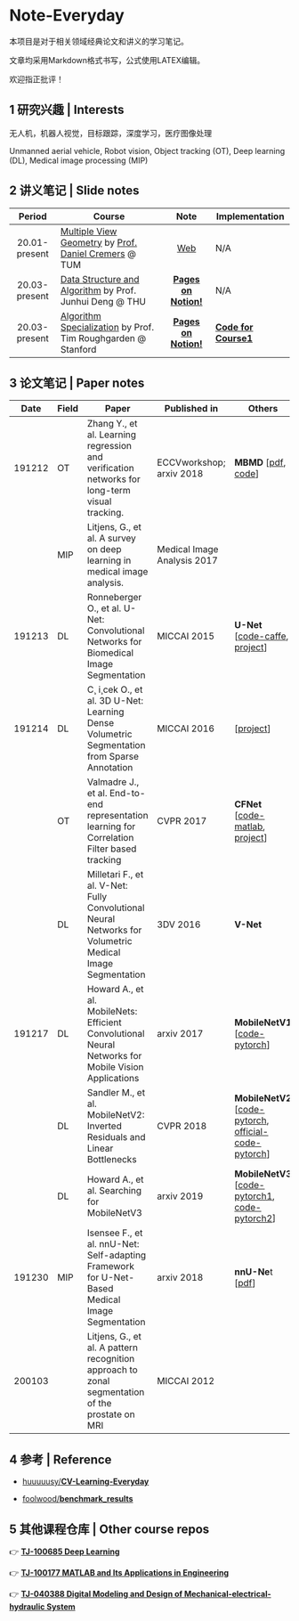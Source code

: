 

# Note-Everyday

本项目是对于相关领域经典论文和讲义的学习笔记。

文章均采用Markdown格式书写，公式使用LATEX编辑。

欢迎指正批评！

## 1 研究兴趣 | Interests

无人机，机器人视觉，目标跟踪，深度学习，医疗图像处理

Unmanned aerial vehicle, Robot vision, Object tracking (OT), Deep learning (DL), Medical image processing (MIP)

## 2 讲义笔记 | Slide notes

|    Period     | Course                                                       |                             Note                             | Implementation                                               |
| :-----------: | ------------------------------------------------------------ | :----------------------------------------------------------: | ------------------------------------------------------------ |
| 20.01-present | [Multiple View Geometry](https://vision.in.tum.de/teaching/ss2016/mvg2016) by [Prof. Daniel Cremers](https://vision.in.tum.de/members/cremers) @ TUM | [Web](https://github.com/hibetterheyj/Note-Everyday/tree/master/Slides_Note/TUM_MVG) | N/A                                                          |
| 20.03-present | [Data Structure and Algorithm](https://github.com/hibetterheyj/Note-Everyday/tree/master/Slides_Note/THU_DS) by Prof. Junhui Deng @ THU | [**Pages on Notion!**](https://www.notion.so/yujiehe/MOOC-84fe15abaef34580bc9adc0b3ea650e7) | N/A                                                          |
| 20.03-present | [Algorithm Specialization](https://www.coursera.org/specializations/algorithms) by Prof. Tim Roughgarden @ Stanford | [**Pages on Notion!**](https://www.notion.so/yujiehe/Divide-and-Conquer-Sorting-and-Searching-and-Randomized-Algorithms-1d653b6db5ad4b0e8c365559c403bd30) | [**Code for Course1**](https://github.com/hibetterheyj/Note-Everyday/tree/master/Slides_Note/Stanford_Algorithms/PythonCode/Course1) |

## 3 论文笔记 | Paper notes

| Date   | Field | Paper                                                        | Published in                | Others                                                       |
| ------ | ----- | ------------------------------------------------------------ | --------------------------- | ------------------------------------------------------------ |
| 191212 | OT    | Zhang Y., et al. Learning regression and verification networks for long-term visual tracking. | ECCVworkshop; arxiv 2018    | **MBMD** [[pdf](https://arxiv.org/pdf/1809.04320.pdf), [code](https://github.com/xiaobai1217/MBMD)] |
|        | MIP   | Litjens, G., et al. A survey on deep learning in medical image analysis. | Medical Image Analysis 2017 |                                                              |
| 191213 | DL    | Ronneberger O., et al. U-Net: Convolutional Networks for Biomedical Image Segmentation | MICCAI 2015                 | **U-Net** [[code-caffe](http://lmb.informatik.uni-freiburg.de/people/ronneber/u-net), [project](https://lmb.informatik.uni-freiburg.de/resources/opensource/unet.en.html)] |
| 191214 | DL    | C¸ i¸cek O., et al. 3D U-Net: Learning Dense Volumetric Segmentation from Sparse Annotation | MICCAI 2016                 | [[project](https://lmb.informatik.uni-freiburg.de/resources/opensource/unet.en.html)] |
|        | OT    | Valmadre J., et al. End-to-end representation learning for Correlation Filter based tracking | CVPR 2017                   | **CFNet** [[code-matlab](https://github.com/bertinetto/cfnet), [project](http://www.robots.ox.ac.uk/~luca/cfnet.html)] |
|        | DL    | Milletari F., et al. V-Net: Fully Convolutional Neural Networks for Volumetric Medical Image Segmentation | 3DV 2016                    | **V-Net**                                                    |
| 191217 | DL    | Howard A., et al. MobileNets: Efficient Convolutional Neural Networks for Mobile Vision Applications | arxiv 2017                  | **MobileNetV1** [[code-pytorch](https://github.com/marvis/pytorch-mobilenet)] |
|        | DL    | Sandler M., et al. MobileNetV2: Inverted Residuals and Linear Bottlenecks | CVPR 2018                   | **MobileNetV2** [[code-pytorch](https://github.com/tonylins/pytorch-mobilenet-v2), [official-code-pytorch](https://github.com/pytorch/vision/blob/bce17fddd4/torchvision/models/mobilenet.py)] |
|        | DL    | Howard A., et al. Searching for MobileNetV3                  | arxiv 2019                  | **MobileNetV3** [[code-pytorch1](https://github.com/kuan-wang/pytorch-mobilenet-v3), [code-pytorch2](https://github.com/xiaolai-sqlai/mobilenetv3)] |
| 191230 | MIP   | Isensee F., et al. nnU-Net: Self-adapting Framework for U-Net-Based Medical Image Segmentation | arxiv 2018                  | **nnU-Ne**t [[pdf](https://arxiv.org/pdf/1809.10486.pdf)]    |
| 200103 |       | Litjens, G., et al. A pattern recognition approach to zonal segmentation of the prostate on MRI | MICCAI 2012                 |                                                              |

## 4 参考 | Reference

- [huuuuusy/**CV-Learning-Everyday**](https://github.com/huuuuusy/CV-Learning-Everyday)

- [foolwood/**benchmark_results**](https://github.com/foolwood/benchmark_results)

## 5 其他课程仓库 | Other course repos

👉 **[TJ-100685 Deep Learning](https://yujie-he.github.io/study/2019-deep-learning/)**

👉 **[TJ-100177 MATLAB and Its Applications in Engineering](https://yujie-he.github.io/study/2019-matlab/)**

👉 **[TJ-040388 Digital Modeling and Design of Mechanical-electrical-hydraulic System](https://yujie-he.github.io/study/2019-system-modeling-and-design/)**